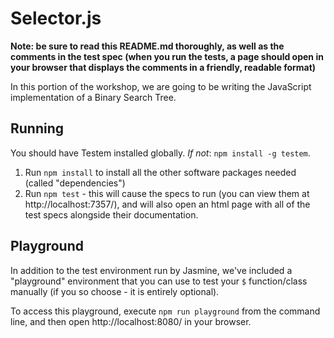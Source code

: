 # Selector.js

**Note: be sure to read this README.md thoroughly, as well as the comments in the test spec (when you run the tests, a page should open in your browser that displays the comments in a friendly, readable format)**

In this portion of the workshop, we are going to be writing the JavaScript implementation of a Binary Search Tree.

## Running

You should have Testem installed globally. *If not*: `npm install -g testem`.

1. Run `npm install` to install all the other software packages needed (called "dependencies")
2. Run `npm test` - this will cause the specs to run (you can view them at http://localhost:7357/), and will also open an html page with all of the test specs alongside their documentation.

## Playground

In addition to the test environment run by Jasmine, we've included a "playground" environment that you can use to test your `$` function/class manually (if you so choose - it is entirely optional).

To access this playground, execute `npm run playground` from the command line, and then open http://localhost:8080/ in your browser.
